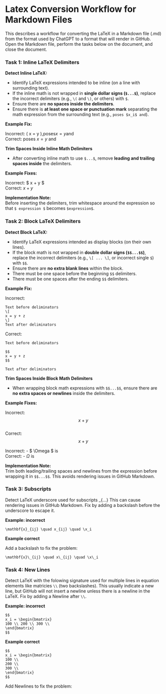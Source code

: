 # Latex Conversion Workflow for Markdown Files
This describes a workflow for converting the LaTeX in a Markdown file (.md) from the format used by ChatGPT to a format that will render in GitHub.  Open the Markdown file, perform the tasks below on the document, and close the document.

### Task 1: Inline LaTeX Delimiters

**Detect Inline LaTeX:**
- Identify LaTeX expressions intended to be inline (on a line with surrounding text).
- If the inline math is not wrapped in **single dollar signs (`$...$`)**, replace the incorrect delimiters (e.g., `\(` and `\)`, or others) with `$`.
- Ensure there are **no spaces inside the delimiters**.
- Ensure there is **at least one space or punctuation mark** separating the math expression from the surrounding text (e.g., `poses $x_i$ and`).

**Example Fix:**

Incorrect: \( x = y \),poses$x=y$and  
Correct: poses $x = y$ and

**Trim Spaces Inside Inline Math Delimiters**

- After converting inline math to use `$...$`, remove **leading and trailing spaces inside** the delimiters.

**Example Fixes:**

Incorrect: $ x + y $  
Correct: $x + y$

**Implementation Note:**  
Before inserting the delimiters, trim whitespace around the expression so that `$ expression $` becomes `$expression$`.


### Task 2: Block LaTeX Delimiters

**Detect Block LaTeX:**

- Identify LaTeX expressions intended as display blocks (on their own lines).
- If the block math is not wrapped in **double dollar signs (`$$...$$`)**, replace the incorrect delimiters (e.g., `\[ ... \]`, or incorrect single `$`) with `$$`.
- Ensure there are **no extra blank lines** within the block.
- There must be one space before the beginning `$$` delimiters.
- There must be one spaces after the ending `$$` delimiters. 

**Example Fix:**

Incorrect:
```
Text before deliminators
\[
x = y + z
\]
Text after deliminators
```
Correct:
```
Text before deliminators

$$
x = y + z
$$

Text after deliminators
```

**Trim Spaces Inside Block Math Delimiters**

- When wrapping block math expressions with `$$...$$`, ensure there are **no extra spaces or newlines** inside the delimiters.

**Example Fixes:**

Incorrect: $$ x + y $$  
Correct: $$x + y$$

Incorrect: - $ \Omega $ is  
Correct: - $\Omega$ is

**Implementation Note:**  
Trim both leading/trailing spaces and newlines from the expression before wrapping it in `$$...$$`. This avoids rendering issues in GitHub Markdown.

### Task 3: Subscripts

Detect LaTeX underscore used for subscripts _{...}  This can cause rendering issues in GitHub Markdown.  Fix by adding a backslash before the underscore to escape it.

**Example: incorrect**
```
\mathbf{x}_{ij} \quad x_{ij} \quad \x_i
```

**Example correct**

Add a backslash to fix the problem:
```
\mathbf{x}\_{ij} \quad x\_{ij} \quad \x\_i
```


### Task 4: New Lines

Detect LaTeX with the folowing signature used for multiple lines in equation elements like matricies ```\\``` (two backslashes).  This usually indicate a new line, but GitHub will not insert a newline unless there is a newline in the LaTeX.  Fix by adding a Newline after ```\\```.

**Example: incorrect**
```
$$
x_i = \begin{bmatrix}
100 \\ 200 \\ 300 \\
\end{bmatrix}
$$
```

**Example correct**
```
$$
x_i = \begin{bmatrix}
100 \\
200 \\
300 \\
\end{bmatrix}
$$
```
Add Newlines to fix the problem:



